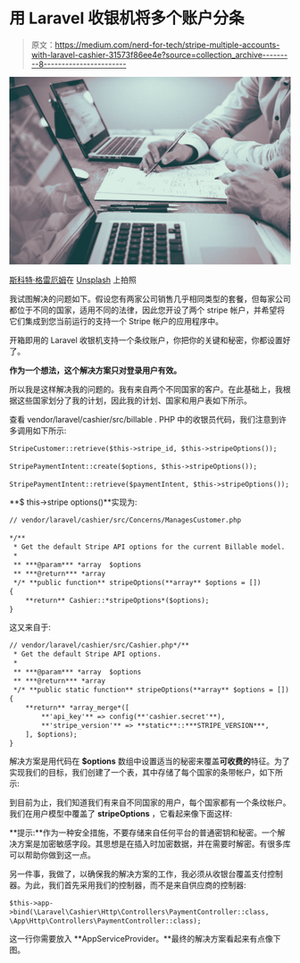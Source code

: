 # 用 Laravel 收银机将多个账户分条

> 原文：<https://medium.com/nerd-for-tech/stripe-multiple-accounts-with-laravel-cashier-31573f86ee4e?source=collection_archive---------8----------------------->

![](img/efb144f88589b5da5a870482b7342e40.png)

[斯科特·格雷厄姆](https://unsplash.com/@homajob?utm_source=medium&utm_medium=referral)在 [Unsplash](https://unsplash.com?utm_source=medium&utm_medium=referral) 上拍照

我试图解决的问题如下。假设您有两家公司销售几乎相同类型的套餐，但每家公司都位于不同的国家，适用不同的法律，因此您开设了两个 stripe 帐户，并希望将它们集成到您当前运行的支持一个 Stripe 帐户的应用程序中。

开箱即用的 Laravel 收银机支持一个条纹账户，你把你的关键和秘密，你都设置好了。

**作为一个想法，这个解决方案只对登录用户有效。**

所以我是这样解决我的问题的。我有来自两个不同国家的客户。在此基础上，我根据这些国家划分了我的计划，因此我的计划、国家和用户表如下所示。

查看 vendor/laravel/cashier/src/billable . PHP 中的收银员代码，我们注意到许多调用如下所示:

```
StripeCustomer::retrieve($this->stripe_id, $this->stripeOptions());

StripePaymentIntent::create($options, $this->stripeOptions());

StripePaymentIntent::retrieve($paymentIntent, $this->stripeOptions());
```

**$ this->stripe options()**实现为:

```
// vendor/laravel/cashier/src/Concerns/ManagesCustomer.php

*/**
 * Get the default Stripe API options for the current Billable model.
 *
 ** ***@param*** *array  $options
 ** ***@return*** *array
 */* **public function** stripeOptions(**array** $options = [])
{
    **return** Cashier::*stripeOptions*($options);
}
```

这又来自于:

```
// vendor/laravel/cashier/src/Cashier.php*/**
 * Get the default Stripe API options.
 *
 ** ***@param*** *array  $options
 ** ***@return*** *array
 */* **public static function** stripeOptions(**array** $options = [])
{
    **return** *array_merge*([
        **'api_key'** => config(**'cashier.secret'**),
        **'stripe_version'** => **static**::***STRIPE_VERSION***,
    ], $options);
}
```

解决方案是用代码在 **$options** 数组中设置适当的秘密来覆盖**可收费的**特征。为了实现我们的目标，我们创建了一个表，其中存储了每个国家的条带帐户，如下所示:

到目前为止，我们知道我们有来自不同国家的用户，每个国家都有一个条纹帐户。我们在用户模型中覆盖了 **stripeOptions** ，它看起来像下面这样:

**提示:**作为一种安全措施，不要存储来自任何平台的普通密钥和秘密。一个解决方案是加密敏感字段。其思想是在插入时加密数据，并在需要时解密。有很多库可以帮助你做到这一点。

另一件事，我做了，以确保我的解决方案的工作，我必须从收银台覆盖支付控制器。为此，我们首先采用我们的控制器，而不是来自供应商的控制器:

```
$this->app->bind(\Laravel\Cashier\Http\Controllers\PaymentController::class, \App\Http\Controllers\PaymentController::class);
```

这一行你需要放入 **AppServiceProvider。**最终的解决方案看起来有点像下图。